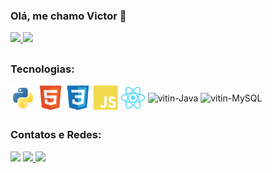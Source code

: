 ### Olá, me chamo Victor 👋

<div>
  <a href="https://github.com/anuraghazra/github-readme-stats">
    <img width="45%" src="https://github-readme-stats.vercel.app/api?username=victormaiad&show_icons=true&theme=dracula&include_all_commits=true&count_private=true"/>
    <img width="44.5%" src="https://github-readme-stats.vercel.app/api/top-langs/?username=victormaiad&layout=compact&langs_count=7&theme=dracula"/>
  </a>
</div>

## <!--Linha-->

### Tecnologias:
<div style="display: inline_block">
  <img align="center" alt="vitin-Python" width="40" src="https://raw.githubusercontent.com/devicons/devicon/master/icons/python/python-original.svg"/>
  <img align="center" alt="vitin-HTML" width="40" src="https://raw.githubusercontent.com/devicons/devicon/master/icons/html5/html5-original.svg"/>
  <img align="center" alt="vitin-CSS" width="40" src="https://raw.githubusercontent.com/devicons/devicon/master/icons/css3/css3-original.svg"/>
  <img align="center" alt="vitin-Js" width="40" src="https://raw.githubusercontent.com/devicons/devicon/master/icons/javascript/javascript-plain.svg"/>
  <img align="center" alt="vitin-React" width="40" src="https://raw.githubusercontent.com/devicons/devicon/master/icons/react/react-original.svg"/>
  <img align="center" alt="vitin-Java" width="40" src="https://cdn.jsdelivr.net/gh/devicons/devicon/icons/java/java-original.svg"/>
  <img align="center" alt="vitin-MySQL" width="40" src="https://cdn.jsdelivr.net/gh/devicons/devicon/icons/mysql/mysql-original-wordmark.svg"/>
</div>
 
## <!--Linha-->
 
### Contatos e Redes:
<div> 
  <a href="https://instagram.com/victor_maiad" target="_blank"><img src="https://img.shields.io/badge/-Instagram-%23E4405F?style=for-the-badge&logo=instagram&logoColor=white" target="_blank"></a>
  <a href = "mailto:victor.maia.dias2002@gmail.com"><img src="https://img.shields.io/badge/Gmail-D14836?style=for-the-badge&logo=gmail&logoColor=white" target="_blank"> </a>   
  <a href="https://www.linkedin.com/in/victor-maia-498557243" target="_blank"><img src="https://img.shields.io/badge/-LinkedIn-%230077B5?style=for-the-badge&logo=linkedin&logoColor=white" target="_blank"></a> 
</div>
